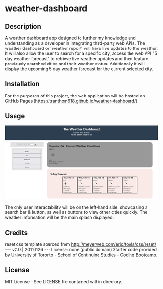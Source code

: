 # weather-dashboard

## Description

A weather dashboard app designed to further my knowledge and understanding as a developer in integrating third-party web APIs. The weather dashboard or 'weather report' will have live updates to the weather. It will also allow the user to search for a specific city, access the web API "5 day weather forecast" to retrieve live weather updates and then feature previously searched cities and their weather status. Additionally it will display the upcoming 5 day weather forecast for the current selected city.

## Installation

For the purposes of this project, the web application will be hosted on GitHub Pages (https://tranthom618.github.io/weather-dashboard/)


## Usage

![Preview of navigation links](assets/images/readme-instructional.png?raw=true "README Example")

The only user interactability will be on the left-hand side, showcasing a search bar & button, as well as buttons to view other cities quickly. The weather information will be the main splash displayed.

## Credits

reset.css template sourced from http://meyerweb.com/eric/tools/css/reset/ --- v2.0 | 20110126 --- License: none (public domain)
Starter code provided by University of Toronto - School of Continuing Studies - Coding Bootcamp.

## License

MIT License - See LICENSE file contained within directory.